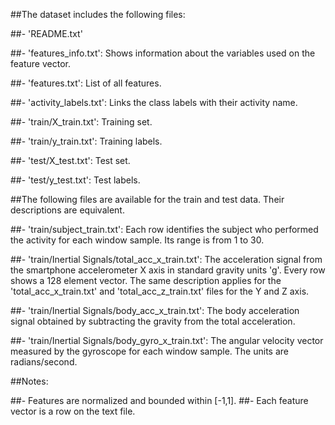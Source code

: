 ##The dataset includes the following files:

##- 'README.txt'

##- 'features_info.txt': Shows information about the variables used on the feature vector.

##- 'features.txt': List of all features.

##- 'activity_labels.txt': Links the class labels with their activity name.

##- 'train/X_train.txt': Training set.

##- 'train/y_train.txt': Training labels.

##- 'test/X_test.txt': Test set.

##- 'test/y_test.txt': Test labels.

##The following files are available for the train and test data. Their descriptions are equivalent. 

##- 'train/subject_train.txt': Each row identifies the subject who performed the activity for each window sample. Its range is from 1 to 30. 

##- 'train/Inertial Signals/total_acc_x_train.txt': The acceleration signal from the smartphone accelerometer X axis in standard gravity units 'g'. Every row shows a 128 element vector. The same description applies for the 'total_acc_x_train.txt' and 'total_acc_z_train.txt' files for the Y and Z axis. 

##- 'train/Inertial Signals/body_acc_x_train.txt': The body acceleration signal obtained by subtracting the gravity from the total acceleration. 

##- 'train/Inertial Signals/body_gyro_x_train.txt': The angular velocity vector measured by the gyroscope for each window sample. The units are radians/second. 

##Notes: 

##- Features are normalized and bounded within [-1,1].
##- Each feature vector is a row on the text file.